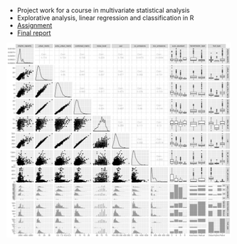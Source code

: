  * Project work for a course in multivariate statistical analysis
 * Explorative analysis, linear regression and classification in R
 * [Assignment](assignment.pdf)
 * [Final report](final_report/report.pdf)

![Uni- and bivariate sample distributions of the data](img/pairs.png)
